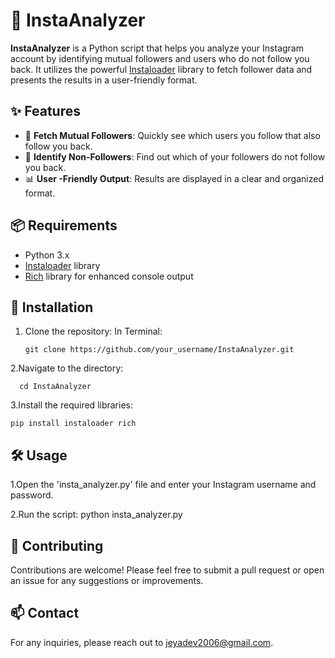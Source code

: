 # 📸 InstaAnalyzer

**InstaAnalyzer** is a Python script that helps you analyze your Instagram account by identifying mutual followers and users who do not follow you back. It utilizes the powerful [Instaloader](https://instaloader.github.io/) library to fetch follower data and presents the results in a user-friendly format. 

## ✨ Features

- 🔗 **Fetch Mutual Followers**: Quickly see which users you follow that also follow you back.
- 👥 **Identify Non-Followers**: Find out which of your followers do not follow you back.
- 📊 **User -Friendly Output**: Results are displayed in a clear and organized format.

## 📦 Requirements

- Python 3.x
- [Instaloader](https://instaloader.github.io/) library
- [Rich](https://rich.readthedocs.io/en/stable/) library for enhanced console output

## 🚀 Installation

1. Clone the repository:
   In Terminal:

       git clone https://github.com/your_username/InstaAnalyzer.git

2.Navigate to the directory:
   
      cd InstaAnalyzer

3.Install the required libraries:
    
    pip install instaloader rich

## 🛠️ Usage

1.Open the 'insta_analyzer.py' file and enter your Instagram username and password.

2.Run the script:
python insta_analyzer.py

## 🤝 Contributing

Contributions are welcome! Please feel free to submit a pull request or open an issue for any suggestions or improvements.

## 📫 Contact

For any inquiries, please reach out to jeyadev2006@gmail.com.
